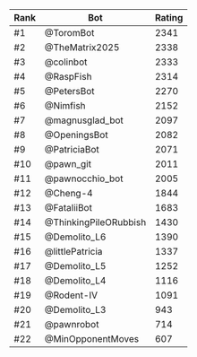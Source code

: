 Rank|Bot|Rating
---|---|---
#1|@ToromBot|2341
#2|@TheMatrix2025|2338
#3|@colinbot|2333
#4|@RaspFish|2314
#5|@PetersBot|2270
#6|@Nimfish|2152
#7|@magnusglad_bot|2097
#8|@OpeningsBot|2082
#9|@PatriciaBot|2071
#10|@pawn_git|2011
#11|@pawnocchio_bot|2005
#12|@Cheng-4|1844
#13|@FataliiBot|1683
#14|@ThinkingPileORubbish|1430
#15|@Demolito_L6|1390
#16|@littlePatricia|1337
#17|@Demolito_L5|1252
#18|@Demolito_L4|1116
#19|@Rodent-IV|1091
#20|@Demolito_L3|943
#21|@pawnrobot|714
#22|@MinOpponentMoves|607
